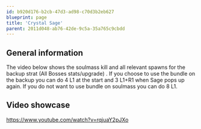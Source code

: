 ```yaml
---
id: b920d176-b2cb-47d3-ad98-c70d3b2eb627
blueprint: page
title: 'Crystal Sage'
parent: 2011d048-ab76-42de-9c5a-35a765c9cbdd
---
```

## General information

The video below shows the soulmass kill and all relevant spawns for the backup strat (All Bosses stats/upgrade) .
If you choose to use the bundle on the backup you can do 4 L1 at the start and 3 L1+R1 when Sage pops up again.
If you do not want to use bundle on soulmass you can do 8 L1.

## Video showcase

https://www.youtube.com/watch?v=rqjuaY2pJXo
